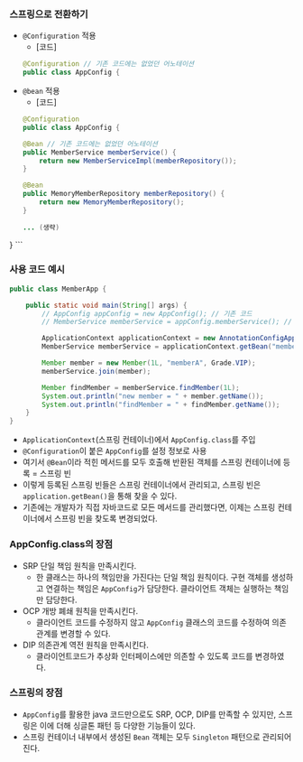 ### 스프링으로 전환하기
* `@Configuration` 적용
    * [코드]  
    ``` java
    @Configuration // 기존 코드에는 없었던 어노테이션
    public class AppConfig {
    ```
* `@bean` 적용
    * [코드]
    ``` java
    @Configuration
    public class AppConfig {

    @Bean // 기존 코드에는 없었던 어노테이션
    public MemberService memberService() {
        return new MemberServiceImpl(memberRepository());
    }

    @Bean
    public MemoryMemberRepository memberRepository() {
        return new MemoryMemberRepository();
    }
        
    ... (생략)
}
    ```
### 사용 코드 예시
``` java
public class MemberApp {

    public static void main(String[] args) {
        // AppConfig appConfig = new AppConfig(); // 기존 코드
        // MemberService memberService = appConfig.memberService(); // 기존 코드

        ApplicationContext applicationContext = new AnnotationConfigApplicationContext(AppConfig.class);
        MemberService memberService = applicationContext.getBean("memberService", MemberService.class);

        Member member = new Member(1L, "memberA", Grade.VIP);
        memberService.join(member);

        Member findMember = memberService.findMember(1L);
        System.out.println("new member = " + member.getName());
        System.out.println("findMember = " + findMember.getName());
    }
}
```
* `ApplicationContext`(스프링 컨테이너)에서 `AppConfig.class`를 주입
* `@Configuration`이 붙은 `AppConfig`를 설정 정보로 사용
* 여기서 `@Bean`이라 적힌 메서드를 모두 호출해 반환된 객체를 스프링 컨테이너에 등록 = 스프링 빈
* 이렇게 등록된 스프링 빈들은 스프링 컨테이너에서 관리되고, 스프링 빈은 `application.getBean()`을 통해 찾을 수 있다.
* 기존에는 개발자가 직접 자바코드로 모든 메서드를 관리했다면, 이제는 스프링 컨테이너에서 스프링 빈을 찾도록 변경되었다.

### AppConfig.class의 장점
* SRP 단일 책임 원칙을 만족시킨다.
    * 한 클래스는 하나의 책임만을 가진다는 단일 책임 원칙이다. 구현 객체를 생성하고 연결하는 책임은 `AppConfig`가 담당한다.
      클라이언트 객체는 실행하는 책임만 담당한다.
* OCP 개방 폐쇄 원칙을 만족시킨다.
    * 클라이언트 코드를 수정하지 않고 `AppConfig` 클래스의 코드를 수정하여 의존관계를 변경할 수 있다.
* DIP 의존관계 역전 원칙을 만족시킨다.
    * 클라이언트코드가 추상화 인터페이스에만 의존할 수 있도록 코드를 변경하였다.

### 스프링의 장점
* `AppConfig`를 활용한 java 코드만으로도 SRP, OCP, DIP를 만족할 수 있지만, 스프링은 이에 더해 싱글톤 패턴 등
  다양한 기능들이 있다.
* 스프링 컨테이너 내부에서 생성된 `Bean` 객체는 모두 `Singleton` 패턴으로 관리되어진다.
